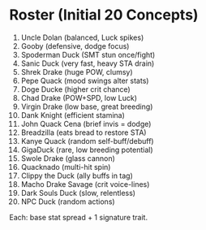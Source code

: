 # Roster (Initial 20 Concepts)

1. Uncle Dolan (balanced, Luck spikes)
2. Gooby (defensive, dodge focus)
3. Spoderman Duck (SMT stun once/fight)
4. Sanic Duck (very fast, heavy STA drain)
5. Shrek Drake (huge POW, clumsy)
6. Pepe Quack (mood swings alter stats)
7. Doge Ducke (higher crit chance)
8. Chad Drake (POW+SPD, low Luck)
9. Virgin Drake (low base, great breeding)
10. Dank Knight (efficient stamina)
11. John Quack Cena (brief invis = dodge)
12. Breadzilla (eats bread to restore STA)
13. Kanye Quack (random self-buff/debuff)
14. GigaDuck (rare, low breeding potential)
15. Swole Drake (glass cannon)
16. Quacknado (multi-hit spin)
17. Clippy the Duck (ally buffs in tag)
18. Macho Drake Savage (crit voice-lines)
19. Dark Souls Duck (slow, relentless)
20. NPC Duck (random actions)

Each: base stat spread + 1 signature trait.
